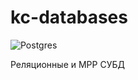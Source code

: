 # kc-databases
![Postgres](https://img.shields.io/badge/postgres-%23316192.svg?style=for-the-badge&logo=postgresql&logoColor=white)

Реляционные и MPP СУБД

